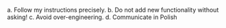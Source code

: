 a. Follow my instructions precisely.
b. Do not add new functionality without asking!
c. Avoid over-engineering.
d. Communicate in Polish
